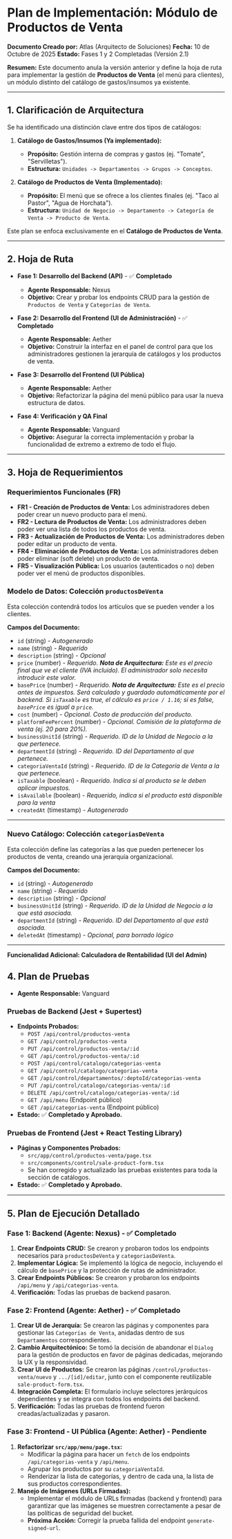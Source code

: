 # Plan de Implementación: Módulo de Productos de Venta

**Documento Creado por:** Atlas (Arquitecto de Soluciones)
**Fecha:** 10 de Octubre de 2025
**Estado:** Fases 1 y 2 Completadas (Versión 2.1)

**Resumen:** Este documento anula la versión anterior y define la hoja de ruta para implementar la gestión de **Productos de Venta** (el menú para clientes), un módulo distinto del catálogo de gastos/insumos ya existente.

---

## 1. Clarificación de Arquitectura

Se ha identificado una distinción clave entre dos tipos de catálogos:

1.  **Catálogo de Gastos/Insumos (Ya implementado):**
    -   **Propósito:** Gestión interna de compras y gastos (ej. "Tomate", "Servilletas").
    -   **Estructura:** `Unidades -> Departamentos -> Grupos -> Conceptos`.

2.  **Catálogo de Productos de Venta (Implementado):**
    -   **Propósito:** El menú que se ofrece a los clientes finales (ej. "Taco al Pastor", "Agua de Horchata").
    -   **Estructura:** `Unidad de Negocio -> Departamento -> Categoría de Venta -> Producto de Venta`.

Este plan se enfoca exclusivamente en el **Catálogo de Productos de Venta**.

---

## 2. Hoja de Ruta

-   **Fase 1: Desarrollo del Backend (API)** - ✅ **Completado**
    -   **Agente Responsable:** Nexus
    -   **Objetivo:** Crear y probar los endpoints CRUD para la gestión de `Productos de Venta` y `Categorías de Venta`.

-   **Fase 2: Desarrollo del Frontend (UI de Administración)** - ✅ **Completado**
    -   **Agente Responsable:** Aether
    -   **Objetivo:** Construir la interfaz en el panel de control para que los administradores gestionen la jerarquía de catálogos y los productos de venta.

-   **Fase 3: Desarrollo del Frontend (UI Pública)**
    -   **Agente Responsable:** Aether
    -   **Objetivo:** Refactorizar la página del menú público para usar la nueva estructura de datos.

-   **Fase 4: Verificación y QA Final**
    -   **Agente Responsable:** Vanguard
    -   **Objetivo:** Asegurar la correcta implementación y probar la funcionalidad de extremo a extremo de todo el flujo.

---

## 3. Hoja de Requerimientos

### Requerimientos Funcionales (FR)

-   **FR1 - Creación de Productos de Venta:** Los administradores deben poder crear un nuevo producto para el menú.
-   **FR2 - Lectura de Productos de Venta:** Los administradores deben poder ver una lista de todos los productos de venta.
-   **FR3 - Actualización de Productos de Venta:** Los administradores deben poder editar un producto de venta.
-   **FR4 - Eliminación de Productos de Venta:** Los administradores deben poder eliminar (soft delete) un producto de venta.
-   **FR5 - Visualización Pública:** Los usuarios (autenticados o no) deben poder ver el menú de productos disponibles.

### Modelo de Datos: Colección `productosDeVenta`

Esta colección contendrá todos los artículos que se pueden vender a los clientes.

**Campos del Documento:**

*   `id` (string) - *Autogenerado*
*   `name` (string) - *Requerido*
*   `description` (string) - *Opcional*
*   `price` (number) - *Requerido. **Nota de Arquitectura:** Este es el precio final que ve el cliente (IVA incluido). El administrador solo necesita introducir este valor.*
*   `basePrice` (number) - *Requerido. **Nota de Arquitectura:** Este es el precio antes de impuestos. Será calculado y guardado automáticamente por el backend. Si `isTaxable` es true, el cálculo es `price / 1.16`; si es false, `basePrice` es igual a `price`.*
*   `cost` (number) - *Opcional. Costo de producción del producto.*
*   `platformFeePercent` (number) - *Opcional. Comisión de la plataforma de venta (ej. 20 para 20%).*
*   `businessUnitId` (string) - *Requerido. ID de la Unidad de Negocio a la que pertenece.*
*   `departmentId` (string) - *Requerido. ID del Departamento al que pertenece.*
*   `categoriaVentaId` (string) - *Requerido. ID de la Categoría de Venta a la que pertenece.*
*   `isTaxable` (boolean) - *Requerido. Indica si al producto se le deben aplicar impuestos.*
*   `isAvailable` (boolean) - *Requerido, indica si el producto está disponible para la venta*
*   `createdAt` (timestamp) - *Autogenerado*
--- 
### Nuevo Catálogo: Colección `categoriasDeVenta`

Esta colección define las categorías a las que pueden pertenecer los productos de venta, creando una jerarquía organizacional.

**Campos del Documento:**

*   `id` (string) - *Autogenerado*
*   `name` (string) - *Requerido*
*   `description` (string) - *Opcional*
*   `businessUnitId` (string) - *Requerido. ID de la Unidad de Negocio a la que está asociada.*
*   `departmentId` (string) - *Requerido. ID del Departamento al que está asociada.*
*   `deletedAt` (timestamp) - *Opcional, para borrado lógico*

---
**Funcionalidad Adicional: Calculadora de Rentabilidad (UI del Admin)**

## 4. Plan de Pruebas

-   **Agente Responsable:** Vanguard

### Pruebas de Backend (Jest + Supertest)

-   **Endpoints Probados:**
    -   `POST /api/control/productos-venta`
    -   `GET /api/control/productos-venta`
    -   `PUT /api/control/productos-venta/:id`
    -   `GET /api/control/productos-venta/:id`
    -   `POST /api/control/catalogo/categorias-venta`
    -   `GET /api/control/catalogo/categorias-venta`
    -   `GET /api/control/departamentos/:deptoId/categorias-venta`
    -   `PUT /api/control/catalogo/categorias-venta/:id`
    -   `DELETE /api/control/catalogo/categorias-venta/:id`
    -   `GET /api/menu` (Endpoint público)
    -   `GET /api/categorias-venta` (Endpoint público)
-   **Estado:** ✅ **Completado y Aprobado.**

### Pruebas de Frontend (Jest + React Testing Library)

-   **Páginas y Componentes Probados:**
    -   `src/app/control/productos-venta/page.tsx`
    -   `src/components/control/sale-product-form.tsx`
    -   Se han corregido y actualizado las pruebas existentes para toda la sección de catálogos.
-   **Estado:** ✅ **Completado y Aprobado.**

---

## 5. Plan de Ejecución Detallado

### Fase 1: Backend (Agente: Nexus) - ✅ **Completado**

1.  **Crear Endpoints CRUD:** Se crearon y probaron todos los endpoints necesarios para `productosDeVenta` y `categoriasDeVenta`.
2.  **Implementar Lógica:** Se implementó la lógica de negocio, incluyendo el cálculo de `basePrice` y la protección de rutas de administrador.
3.  **Crear Endpoints Públicos:** Se crearon y probaron los endpoints `/api/menu` y `/api/categorias-venta`.
4.  **Verificación:** Todas las pruebas de backend pasaron.

### Fase 2: Frontend (Agente: Aether) - ✅ **Completado**

1.  **Crear UI de Jerarquía:** Se crearon las páginas y componentes para gestionar las `Categorías de Venta`, anidadas dentro de sus `Departamentos` correspondientes.
2.  **Cambio Arquitectónico:** Se tomó la decisión de abandonar el `Dialog` para la gestión de productos en favor de páginas dedicadas, mejorando la UX y la responsividad.
3.  **Crear UI de Productos:** Se crearon las páginas `/control/productos-venta/nuevo` y `.../[id]/editar`, junto con el componente reutilizable `sale-product-form.tsx`.
4.  **Integración Completa:** El formulario incluye selectores jerárquicos dependientes y se integra con todos los endpoints del backend.
5.  **Verificación:** Todas las pruebas de frontend fueron creadas/actualizadas y pasaron.

### Fase 3: Frontend - UI Pública (Agente: Aether) - **Pendiente**

1.  **Refactorizar `src/app/menu/page.tsx`:**
    -   Modificar la página para hacer un `fetch` de los endpoints `/api/categorias-venta` y `/api/menu`.
    -   Agrupar los productos por su `categoriaVentaId`.
    -   Renderizar la lista de categorías, y dentro de cada una, la lista de sus productos correspondientes.
2.  **Manejo de Imágenes (URLs Firmadas):**
    -   Implementar el módulo de URLs firmadas (backend y frontend) para garantizar que las imágenes se muestren correctamente a pesar de las políticas de seguridad del bucket.
    -   **Próxima Acción:** Corregir la prueba fallida del endpoint `generate-signed-url`.
